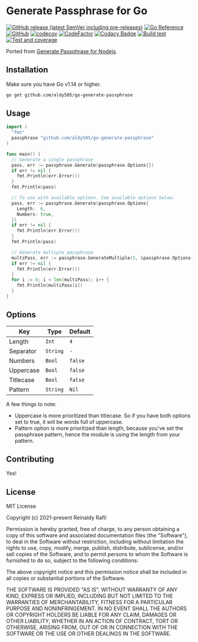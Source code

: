 # Generate Passphrase for Go

[![GitHub release (latest SemVer including pre-releases)](https://img.shields.io/github/v/release/aldy505/go-generate-passphrase?include_prereleases)](https://github.com/aldy505/go-generate-passphrase/releases) [![Go Reference](https://pkg.go.dev/badge/github.com/aldy505/go-generate-passphrase.svg)](https://pkg.go.dev/github.com/aldy505/go-generate-passphrase) [![GitHub](https://img.shields.io/github/license/aldy505/go-generate-passphrase)](https://github.com/aldy505/go-generate-passphrase/blob/master/LICENSE) [![codecov](https://codecov.io/gh/aldy505/go-generate-passphrase/branch/master/graph/badge.svg?token=DV7VhMgdAp)](https://codecov.io/gh/aldy505/go-generate-passphrase) [![CodeFactor](https://www.codefactor.io/repository/github/aldy505/go-generate-passphrase/badge)](https://www.codefactor.io/repository/github/aldy505/go-generate-passphrase) [![Codacy Badge](https://app.codacy.com/project/badge/Grade/6bb40d1557574b96b8bd478b179c9803)](https://www.codacy.com/gh/aldy505/go-generate-passphrase/dashboard?utm_source=github.com&amp;utm_medium=referral&amp;utm_content=aldy505/go-generate-passphrase&amp;utm_campaign=Badge_Grade) [![Build test](https://github.com/aldy505/go-generate-passphrase/actions/workflows/build.yml/badge.svg)](https://github.com/aldy505/go-generate-passphrase/actions/workflows/build.yml) [![Test and coverage](https://github.com/aldy505/go-generate-passphrase/actions/workflows/codecov.yml/badge.svg)](https://github.com/aldy505/go-generate-passphrase/actions/workflows/codecov.yml)

Ported from [Generate Passphrase for Nodejs](https://github.com/aldy505/generate-passphrase).

## Installation

Make sure you have Go v1.14 or higher.

```bash
go get github.com/aldy505/go-generate-passphrase
```

## Usage

```go
import (
  "fmt"
  passphrase "github.com/aldy505/go-generate-passphrase"
)

func main() {
  // Generate a single passphrase
  pass, err := passphrase.Generate(passphrase.Options{})
  if err != nil {
    fmt.Println(err.Error())
  }
  fmt.Println(pass)

  // To use with available options. See available options below.
  pass, err := passphrase.Generate(passphrase.Options{
    Length:  6,
    Numbers: true,
  })
  if err != nil {
    fmt.Println(err.Error())
  }
  fmt.Println(pass)

  // Generate multiple passphrase
  multiPass, err := passphrase.GenerateMultiple(5, &passphrase.Options{})
  if err != nil {
    fmt.Println(err.Error())
  }
  for i := 0; i < len(multiPass); i++ {
    fmt.Println(multiPass[i])
  }
}
```

## Options

| Key | Type | Default |
| --- | --- | --- |
| Length | `Int` | `4` |
| Separator | `String` | `-` |
| Numbers | `Bool` | `false` |
| Uppercase | `Bool` | `false` |
| Titlecase | `Bool` | `false` |
| Pattern | `String` | `Nil` |

A few things to note:

* Uppercase is more prioritized than titlecase. So if you have both options set to true, it will be words full of uppercase.
* Pattern option is more prioritized than length, because you've set the passphrase pattern, hence the module is using the length from your pattern.

## Contributing

Yes!

## License

MIT License

Copyright (c) 2021-present Reinaldy Rafli

Permission is hereby granted, free of charge, to any person obtaining a copy
of this software and associated documentation files (the "Software"), to deal
in the Software without restriction, including without limitation the rights
to use, copy, modify, merge, publish, distribute, sublicense, and/or sell
copies of the Software, and to permit persons to whom the Software is
furnished to do so, subject to the following conditions:

The above copyright notice and this permission notice shall be included in all
copies or substantial portions of the Software.

THE SOFTWARE IS PROVIDED "AS IS", WITHOUT WARRANTY OF ANY KIND, EXPRESS OR
IMPLIED, INCLUDING BUT NOT LIMITED TO THE WARRANTIES OF MERCHANTABILITY,
FITNESS FOR A PARTICULAR PURPOSE AND NONINFRINGEMENT. IN NO EVENT SHALL THE
AUTHORS OR COPYRIGHT HOLDERS BE LIABLE FOR ANY CLAIM, DAMAGES OR OTHER
LIABILITY, WHETHER IN AN ACTION OF CONTRACT, TORT OR OTHERWISE, ARISING FROM,
OUT OF OR IN CONNECTION WITH THE SOFTWARE OR THE USE OR OTHER DEALINGS IN THE
SOFTWARE.